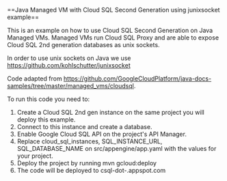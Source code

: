 ==Java Managed VM with Cloud SQL Second Generation using junixsocket example==

This is an example on how to use Cloud SQL Second Generation on Java Managed VMs. Managed VMs run Cloud SQL Proxy and are able to expose Cloud SQL 2nd generation databases as unix sockets.

In order to use unix sockets on Java we use https://github.com/kohlschutter/junixsocket

Code adapted from https://github.com/GoogleCloudPlatform/java-docs-samples/tree/master/managed_vms/cloudsql.

To run this code you need to:

1. Create a Cloud SQL 2nd gen instance on the same project you will deploy this example.
2. Connect to this instance and create a database.
3. Enable Google Cloud SQL API on the project's API Manager.
4. Replace cloud_sql_instances, SQL_INSTANCE_URL, SQL_DATABASE_NAME on src/appengine/app.yaml with the values for your project.
5. Deploy the project by running mvn gcloud:deploy
6. The code will be deployed to csql-dot-<YOUR-PROJECT-ID>.appspot.com
